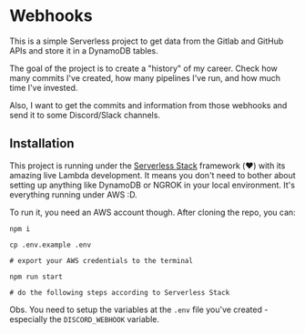 # Webhooks

This is a simple Serverless project to get data from the Gitlab and GitHub APIs and store it in a DynamoDB tables.

The goal of the project is to create a "history" of my career. Check how many commits I've created, how many pipelines I've run, and how much time I've invested.

Also, I want to get the commits and information from those webhooks and send it to some Discord/Slack channels.

## Installation

This project is running under the [Serverless Stack](https://www.serverless-stack.com/) framework (❤️) with its amazing live Lambda development. It means you don't need to bother about setting up anything like DynamoDB or NGROK in your local environment. It's everything running under AWS :D.

To run it, you need an AWS account though. After cloning the repo, you can:

```
npm i

cp .env.example .env

# export your AWS credentials to the terminal

npm run start

# do the following steps according to Serverless Stack
```

Obs. You need to setup the variables at the `.env` file you've created - especially the `DISCORD_WEBHOOK` variable.
